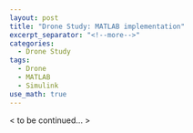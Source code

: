 ```yaml
---
layout: post
title: "Drone Study: MATLAB implementation"
excerpt_separator: "<!--more-->"
categories:
  - Drone Study
tags:
  - Drone
  - MATLAB
  - Simulink
use_math: true
---
```



< to be continued... >
